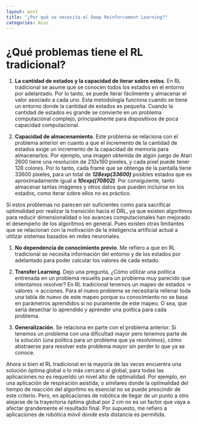 ```yaml
---
layout: post
title: "¿Por qué se necesita el Deep Reinforcement Learning?"
categories: misc
---
```


# ¿Qué problemas tiene el RL tradicional?

1) **La cantidad de estados y la capacidad de iterar sobre estos**. En RL tradicional se asume que se conocen todos los estados en el entorno por adelantado. Por lo tanto, se puede iterar fácilmente y almacenar el valor asociado a cada uno. Esta metodología funciona cuando se tiene un entorno donde la cantidad de estados es pequeña. Cuando la cantidad de estados es grande se convierte en un problema computacional complejo, principalmente para dispositivos de poca capacidad computacional.

2) **Capacidad de almacenamiento**. Este problema se relaciona con el problema anterior en cuanto a que el incremento de la cantidad de estados exige un incremento de la capacidad de memoria para almacenarlos. Por ejemplo, una imagen obtenida de algún juego de Atari 2600 tiene una resolución de 210x160 pixeles, y cada pixel puede tener 128 colores. Por lo tanto, cada frame que se obtenga de la pantalla tiene 33600 pixeles, para un total de ***128exp(33600)*** posibles estados que es aproximadamente igual a ***10exp((70802)***. Por consiguiente, tanto almacenar tantas imágenes y otros datos que pueden incluirse en los estados, como iterar sobre ellos no es práctico.

Si estos problemas no parecen ser suficientes como para sacrificar optimalidad por realizar la transición hacia el DRL, ya que existen algoritmos para reducir dimensionalidad o los avances computacionales han mejorado el desempeño de los algoritmos en general. Pues existen otras limitantes que se relacionan con la motivación de la inteligencia artificial actual a utilizar sistemas basados en redes neuronales.

1) **No dependencia de conocimiento previo**. Me refiero a que en RL tradicional se necesita información del entorno y de los estados por adelantado para poder calcular los valores de cada estado.

2) **Transfer Learning**. Dejo una pregunta, ¿Cómo utilizar una política entrenada en un problema resuelto para un problema muy parecido que intentamos resolver? En RL tradicional tenemos un mapeo de estados &rarr; valores &rarr; acciones. Para el nuevo problema se necesitaría rellenar toda una tabla de nuevo de este mapeo porque su conocimiento no se basa en parámetros aprendidos si no puramente de este mapeo. O sea, que sería desechar lo aprendido y aprender una política para cada problema.

3) **Generalización**. Se relaciona en parte con el problema anterior. Si tenemos un problema con una dificultad mayor pero tenemos parte de la solución (una política para un problema que ya resolvimos), cómo abstraerse para resolver este problema mayor sin perder lo que ya se conoce.

Ahora si bien el RL tradicional en la mayoría de las veces encuentra una solución óptima global o lo más cercano al global, para todas las aplicaciones no es requerido un nivel alto de optimalidad. Por ejemplo, en una aplicación de respiración asistida, o similares donde la optimalidad del tiempo de reacción del algoritmo es esencial no se puede prescindir de este criterio. Pero, en aplicaciones de robótica de llegar de un punto a otro alejarse de la trayectoria óptima global por 2 cm no es un factor que vaya a afectar grandemente el resultado final. Por supuesto, me refiero a aplicaciones de robótica móvil donde esta distancia es permitida.  



